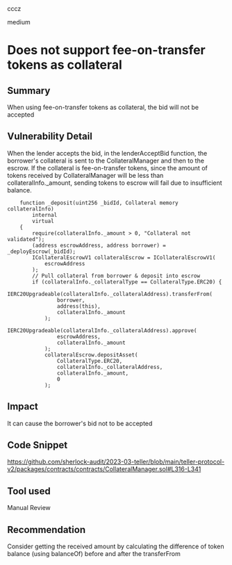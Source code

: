 cccz

medium

# Does not support fee-on-transfer tokens as collateral

## Summary
When using fee-on-transfer tokens as collateral, the bid will not be accepted
## Vulnerability Detail
When the lender accepts the bid, in the lenderAcceptBid function, the borrower's collateral is sent to the CollateralManager and then to the escrow.
If the collateral is fee-on-transfer tokens, since the amount of tokens received by CollateralManager will be less than collateralInfo._amount, sending tokens to escrow will fail due to insufficient balance.
```solidity
    function _deposit(uint256 _bidId, Collateral memory collateralInfo)
        internal
        virtual
    {
        require(collateralInfo._amount > 0, "Collateral not validated");
        (address escrowAddress, address borrower) = _deployEscrow(_bidId);
        ICollateralEscrowV1 collateralEscrow = ICollateralEscrowV1(
            escrowAddress
        );
        // Pull collateral from borrower & deposit into escrow
        if (collateralInfo._collateralType == CollateralType.ERC20) {
            IERC20Upgradeable(collateralInfo._collateralAddress).transferFrom(
                borrower,
                address(this),
                collateralInfo._amount
            );
            IERC20Upgradeable(collateralInfo._collateralAddress).approve(
                escrowAddress,
                collateralInfo._amount
            );
            collateralEscrow.depositAsset(
                CollateralType.ERC20,
                collateralInfo._collateralAddress,
                collateralInfo._amount,
                0
            );
```
## Impact

It can cause the borrower's bid not to be accepted

## Code Snippet
https://github.com/sherlock-audit/2023-03-teller/blob/main/teller-protocol-v2/packages/contracts/contracts/CollateralManager.sol#L316-L341
## Tool used

Manual Review

## Recommendation
Consider getting the received amount by calculating the difference of token balance (using balanceOf) before and after the transferFrom